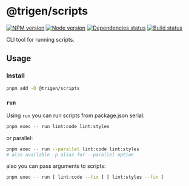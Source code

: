 # @trigen/scripts

[![NPM version][npm]][npm-url]
[![Node version][node]][node-url]
[![Dependencies status][deps]][deps-url]
[![Build status][build]][build-url]

[npm]: https://img.shields.io/npm/v/%40trigen/scripts.svg
[npm-url]: https://www.npmjs.com/package/@trigen/scripts

[node]: https://img.shields.io/node/v/%40trigen/scripts.svg
[node-url]: https://nodejs.org

[deps]: https://img.shields.io/librariesio/release/npm/@trigen/scripts
[deps-url]: https://libraries.io/npm/@trigen%2Fscripts/tree

[build]: https://img.shields.io/github/workflow/status/TrigenSoftware/scripts/CI.svg
[build-url]: https://github.com/TrigenSoftware/scripts/actions

CLI tool for running scripts.

## Usage

### Install

```bash
pnpm add -D @trigen/scripts
```

### `run`

Using `run` you can run scripts from package.json serial:

```bash
pnpm exec -- run lint:code lint:styles
```

or parallel:

```bash
pnpm exec -- run --parallel lint:code lint:styles
# also available -p alias for --parallel option
```

also you can pass arguments to scripts:

```bash
pnpm exec -- run [ lint:code --fix ] [ lint:styles --fix ]
```
